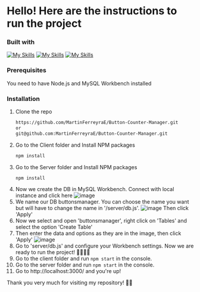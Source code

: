 # Hello! Here are the instructions to run the project

### Built with

[![My Skills](https://skills.thijs.gg/icons?i=nodejs&theme=dark)](https://nodejs.org/es)
[![My Skills](https://skills.thijs.gg/icons?i=mysql&theme=dark)](https://www.mysql.com/)
[![My Skills](https://skills.thijs.gg/icons?i=js&theme=dark)](https://developer.mozilla.org/es/docs/Web/JavaScript)

### Prerequisites

You need to have Node.js and MySQL Workbench installed

### Installation

1. Clone the repo
   ```sh
   https://github.com/MartinFerreyraE/Button-Counter-Manager.git
   or
   git@github.com:MartinFerreyraE/Button-Counter-Manager.git
   ```
2. Go to the Client folder and Install NPM packages
   ```sh
   npm install
   ```
3. Go to the Server folder and Install NPM packages
   ```sh
   npm install
   ```
4. Now we create the DB in MySQL Workbench. Connect with local instance and click here
   ![image](https://user-images.githubusercontent.com/80933510/230970184-81adba39-6729-4a8d-b4e7-b7af17fbd483.png)
5. We name our DB buttonsmanager. You can choose the name you want but will have to change the name in '/server/db.js'.
  ![image](https://user-images.githubusercontent.com/80933510/230972079-fe14d8fb-75fb-4639-b9d2-04db11cb4f79.png)
  Then click 'Apply'
6. Now we select and open 'buttonsmanager', right click on 'Tables' and select the option 'Create Table'
7. Then enter the data and options as they are in the image, then click 'Apply'
  ![image](https://user-images.githubusercontent.com/80933510/230972624-e1c4d4c8-a3bf-49f3-a678-911840e643f3.png)  
8. Go to 'server/db.js' and configure your Workbench settings. Now we are ready to run the project! 🙌🏻🙌🏻
9. Go to the client folder and run  ```npm start``` in the console.
10. Go to the server folder and run  ```npm start``` in the console.
11. Go to http://localhost:3000/ and you're up!

Thank you very much for visiting my repository! 💪🏻
